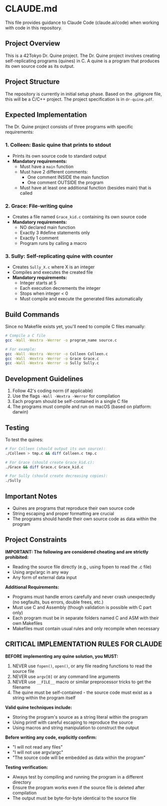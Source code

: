 # CLAUDE.md

This file provides guidance to Claude Code (claude.ai/code) when working with code in this repository.

## Project Overview

This is a 42Tokyo Dr. Quine project. The Dr. Quine project involves creating self-replicating programs (quines) in C. A quine is a program that produces its own source code as its output.

## Project Structure

The repository is currently in initial setup phase. Based on the .gitignore file, this will be a C/C++ project. The project specification is in `dr-quine.pdf`.

## Expected Implementation

The Dr. Quine project consists of three programs with specific requirements:

### 1. **Colleen**: Basic quine that prints to stdout
- Prints its own source code to standard output
- **Mandatory requirements:**
  - Must have a `main` function
  - Must have 2 different comments:
    - One comment INSIDE the main function
    - One comment OUTSIDE the program
  - Must have at least one additional function (besides main) that is called
  
### 2. **Grace**: File-writing quine
- Creates a file named `Grace_kid.c` containing its own source code
- **Mandatory requirements:**
  - NO declared main function
  - Exactly 3 #define statements only
  - Exactly 1 comment
  - Program runs by calling a macro

### 3. **Sully**: Self-replicating quine with counter
- Creates `Sully_X.c` where X is an integer
- Compiles and executes the created file
- **Mandatory requirements:**
  - Integer starts at 5
  - Each execution decrements the integer
  - Stops when integer < 0
  - Must compile and execute the generated files automatically

## Build Commands

Since no Makefile exists yet, you'll need to compile C files manually:
```bash
# Compile a C file
gcc -Wall -Wextra -Werror -o program_name source.c

# For example:
gcc -Wall -Wextra -Werror -o Colleen Colleen.c
gcc -Wall -Wextra -Werror -o Grace Grace.c
gcc -Wall -Wextra -Werror -o Sully Sully.c
```

## Development Guidelines

1. Follow 42's coding norm (if applicable)
2. Use the flags `-Wall -Wextra -Werror` for compilation
3. Each program should be self-contained in a single C file
4. The programs must compile and run on macOS (based on platform: darwin)

## Testing

To test the quines:
```bash
# For Colleen (should output its own source):
./Colleen > tmp.c && diff Colleen.c tmp.c

# For Grace (should create Grace_kid.c):
./Grace && diff Grace.c Grace_kid.c

# For Sully (should create decreasing copies):
./Sully
```

## Important Notes

- Quines are programs that reproduce their own source code
- String escaping and proper formatting are crucial
- The programs should handle their own source code as data within the program

## Project Constraints

**IMPORTANT: The following are considered cheating and are strictly prohibited:**
- Reading the source file directly (e.g., using fopen to read the .c file)
- Using argv/argc in any way
- Any form of external data input

**Additional Requirements:**
- Programs must handle errors carefully and never crash unexpectedly (no segfaults, bus errors, double frees, etc.)
- Must use C and Assembly (though validation is possible with C part only)
- Each program must be in separate folders named C and ASM with their own Makefiles
- Makefiles must contain usual rules and only recompile when necessary

## CRITICAL IMPLEMENTATION RULES FOR CLAUDE

**BEFORE implementing any quine solution, you MUST:**
1. NEVER use `fopen()`, `open()`, or any file reading functions to read the source file
2. NEVER use `argv[0]` or any command line arguments
3. NEVER use `__FILE__` macro or similar preprocessor tricks to get the filename
4. The quine must be self-contained - the source code must exist as a string within the program itself

**Valid quine techniques include:**
- Storing the program's source as a string literal within the program
- Using printf with careful escaping to reproduce the source
- Using macros and string manipulation to construct the output

**Before writing any code, explicitly confirm:**
- "I will not read any files"
- "I will not use argv/argc"
- "The source code will be embedded as data within the program"

**Testing verification:**
- Always test by compiling and running the program in a different directory
- Ensure the program works even if the source file is deleted after compilation
- The output must be byte-for-byte identical to the source file